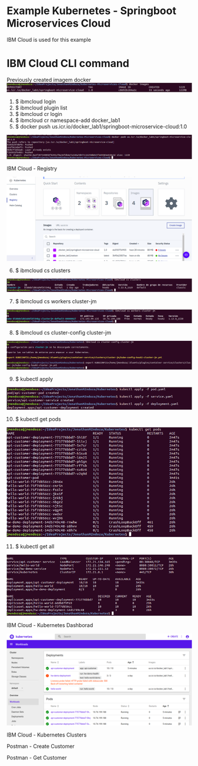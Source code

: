 # Example Kubernetes - Springboot Microservices Cloud

IBM Cloud is used for this example

# IBM Cloud CLI command

Previously created imagem docker
![Screenshot](prtsc/docker-images.png)


1. $ ibmcloud login
2. $ ibmcloud plugin list
3. $ ibmcloud cr login
4. $ ibmcloud cr namespace-add docker_lab1
5. $ docker push us.icr.io/docker_lab1/springboot-microservice-cloud:1.0

![Screenshot](prtsc/docker-push.png)

IBM Cloud - Registry

![Screenshot](prtsc/ibm-cloud-kubernetes-01.png)

6. $ ibmcloud cs clusters

![Screenshot](prtsc/ibm-cloud-kubernetes-02.png)

7. $ ibmcloud cs workers cluster-jm

![Screenshot](prtsc/ibm-cloud-kubernetes-03.png)

8. $ ibmcloud cs cluster-config cluster-jm

![Screenshot](prtsc/ibm-cloud-kubernetes-04.png)

9. $ kubectl apply

![Screenshot](prtsc/ibm-cloud-kubernetes-05.png)

10. $ kubectl get pods

![Screenshot](prtsc/ibm-cloud-kubernetes-06.png)

11. $ kubectl get all

![Screenshot](prtsc/ibm-cloud-kubernetes-07.png)

IBM Cloud - Kubernetes Dashborad

![Screenshot](prtsc/ibm-cloud-kubernetes-08.png)


IBM Cloud - Kubernetes Clusters


Postman - Create Customer


Postman - Get Customer 











